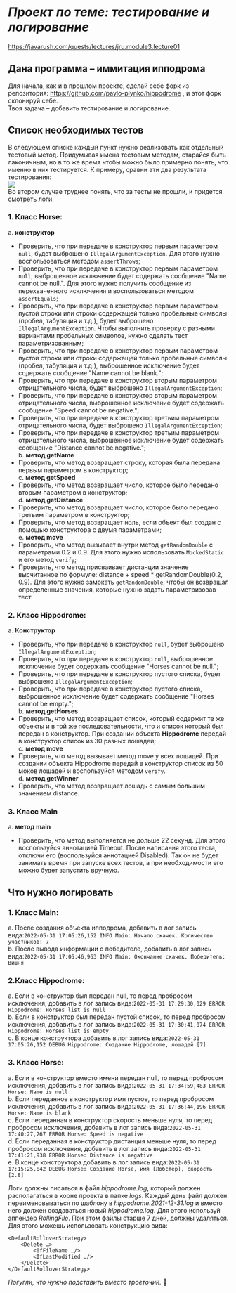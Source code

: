 ﻿
# ***Проект по теме: тестирование и логирование***
https://javarush.com/quests/lectures/jru.module3.lecture01

## **Дана программа – иммитация ипподрома** <br />
Для начала, как и в прошлом проекте, сделай себе форк из репозитория: https://github.com/pavlo-plynko/hippodrome , и этот форк склонируй себе.<br />
Твоя задача – добавить тестирование и логирование. <br />
## **Список необходимых тестов** <br />
В следующем списке каждый пункт нужно реализовать как отдельный тестовый метод. Придумывая имена тестовым методам, старайся быть лаконичным, но в то же время чтобы можно было примерно понять, что именно в них тестируется. К примеру, сравни эти два результата тестирования: <br />
![](https://cdn.javarush.com/images/article/bc2ad851-64bf-43e4-b235-5abb1be944a7/512.webp) <br />
Во втором случае труднее понять, что за тесты не прошли, и придется смотреть логи. <br />
### **1. Класс Horse:**<br />
a. **конструктор**
   * Проверить, что при передаче в конструктор первым параметром `null`, будет выброшено `IllegalArgumentException`. Для этого нужно воспользоваться методом `assertThrows`;
   * Проверить, что при передаче в конструктор первым параметром `null`, выброшенное исключение будет содержать сообщение "Name cannot be null.". Для этого нужно получить сообщение из перехваченного исключения и воспользоваться методом `assertEquals`;
   * Проверить, что при передаче в конструктор первым параметром пустой строки или строки содержащей только пробельные символы (пробел, табуляция и т.д.), будет выброшено `IllegalArgumentException`. Чтобы выполнить проверку с разными вариантами пробельных символов, нужно сделать тест параметризованным;
   * Проверить, что при передаче в конструктор первым параметром пустой строки или строки содержащей только пробельные символы (пробел, табуляция и т.д.), выброшенное исключение будет содержать сообщение "Name cannot be blank.";
   * Проверить, что при передаче в конструктор вторым параметром отрицательного числа, будет выброшено `IllegalArgumentException`;
   * Проверить, что при передаче в конструктор вторым параметром отрицательного числа, выброшенное исключение будет содержать сообщение "Speed cannot be negative.";
   * Проверить, что при передаче в конструктор третьим параметром отрицательного числа, будет выброшено `IllegalArgumentException`;
   * Проверить, что при передаче в конструктор третьим параметром отрицательного числа, выброшенное исключение будет содержать сообщение "Distance cannot be negative.";<br />
b. **метод getName**
   * Проверить, что метод возвращает строку, которая была передана первым параметром в конструктор;<br />
c. **метод getSpeed**
   * Проверить, что метод возвращает число, которое было передано вторым параметром в конструктор;<br />
d. **метод getDistance**
   * Проверить, что метод возвращает число, которое было передано третьим параметром в конструктор;
   * Проверить, что метод возвращает ноль, если объект был создан с помощью конструктора с двумя параметрами;<br />
e. **метод move**
   * Проверить, что метод вызывает внутри метод `getRandomDouble` с параметрами 0.2 и 0.9. Для этого нужно использовать `MockedStatic` и его метод `verify`;
   * Проверить, что метод присваивает дистанции значение высчитанное по формуле: distance + speed \* getRandomDouble(0.2, 0.9). Для этого нужно замокать `getRandomDouble`, чтобы он возвращал определенные значения, которые нужно задать параметризовав тест.<br />
### **2. Класс Hippodrome:** 
a. **Конструктор**
  * Проверить, что при передаче в конструктор `null`, будет выброшено `IllegalArgumentException`;
  * Проверить, что при передаче в конструктор `null`, выброшенное исключение будет содержать сообщение "Horses cannot be null.";
  * Проверить, что при передаче в конструктор пустого списка, будет выброшено `IllegalArgumentException`;
  * Проверить, что при передаче в конструктор пустого списка, выброшенное исключение будет содержать сообщение "Horses cannot be empty.";<br />
b. **метод getHorses**
  * Проверить, что метод возвращает список, который содержит те же объекты и в той же последовательности, что и список который был передан в конструктор. При создании объекта **Hippodrome** передай в конструктор список из 30 разных лошадей;<br />
c. **метод move**
  * Проверить, что метод вызывает метод move у всех лошадей. При создании объекта Hippodrome передай в конструктор список из 50 моков лошадей и воспользуйся методом `verify`.<br />
d. **метод getWinner**
  * Проверить, что метод возвращает лошадь с самым большим значением distance.<br />
### **3. Класс Main**
a. **метод main**
  * Проверить, что метод выполняется не дольше 22 секунд. Для этого воспользуйся аннотацией Timeout. После написания этого теста, отключи его (воспользуйся аннотацией Disabled). Так он не будет занимать время при запуске всех тестов, а при необходимости его можно будет запустить вручную.
## **Что нужно логировать**
### **1. Класс Main:**
 a. После создания объекта ипподрома, добавить в лог запись вида:`2022-05-31 17:05:26,152 INFO Main: Начало скачек. Количество участников: 7` <br />
 b. После вывода информации о победителе, добавить в лог запись вида:`2022-05-31 17:05:46,963 INFO Main: Окончание скачек. Победитель: Вишня` <br />
### **2.Класс Hippodrome:**
 a. Если в конструктор был передан null, то перед пробросом исключения, добавить в лог запись вида:`2022-05-31 17:29:30,029 ERROR Hippodrome: Horses list is null`<br />
 b. Если в конструктор был передан пустой список, то перед пробросом исключения, добавить в лог запись вида:`2022-05-31 17:30:41,074 ERROR Hippodrome: Horses list is empty`<br />
 c. В конце конструктора добавить в лог запись вида:`2022-05-31 17:05:26,152 DEBUG Hippodrome: Создание Hippodrome, лошадей [7]`<br />
### **3. Класс Horse:**
 a. Если в конструктор вместо имени передан null, то перед пробросом исключения, добавить в лог запись вида:`2022-05-31 17:34:59,483 ERROR Horse: Name is null`<br />
 b. Если переданное в конструктор имя пустое, то перед пробросом исключения, добавить в лог запись вида:`2022-05-31 17:36:44,196 ERROR Horse: Name is blank`<br />
 c. Если переданная в конструктор скорость меньше нуля, то перед пробросом исключения, добавить в лог запись вида:`2022-05-31 17:40:27,267 ERROR Horse: Speed is negative`<br />
 d. Если переданная в конструктор дистанция меньше нуля, то перед пробросом исключения, добавить в лог запись вида:`2022-05-31 17:41:21,938 ERROR Horse: Distance is negative`<br />
 e. В конце конструктора добавить в лог запись вида:`2022-05-31 17:15:25,842 DEBUG Horse: Создание Horse, имя [Лобстер], скорость [2.8]`<br />

Логи должны писаться в файл *hippodrome.log*, который должен располагаться в корне проекта в папке *logs*. Каждый день файл должен переименовываться по шаблону в *hippodrome.2021-12-31.log* и вместо него должен создаваться новый *hippodrome.log*. Для этого используй аппендер *RollingFile*. При этом файлы старше 7 дней, должны удаляться. Для этого можешь использовать конструкцию вида:

```
<DefaultRolloverStrategy>
    <Delete …>
        <IfFileName …/>
        <IfLastModified …/>
    </Delete>
</DefaultRolloverStrategy>
```

*Погугли, что нужно подставить вместо троеточий.* :mag_right:



